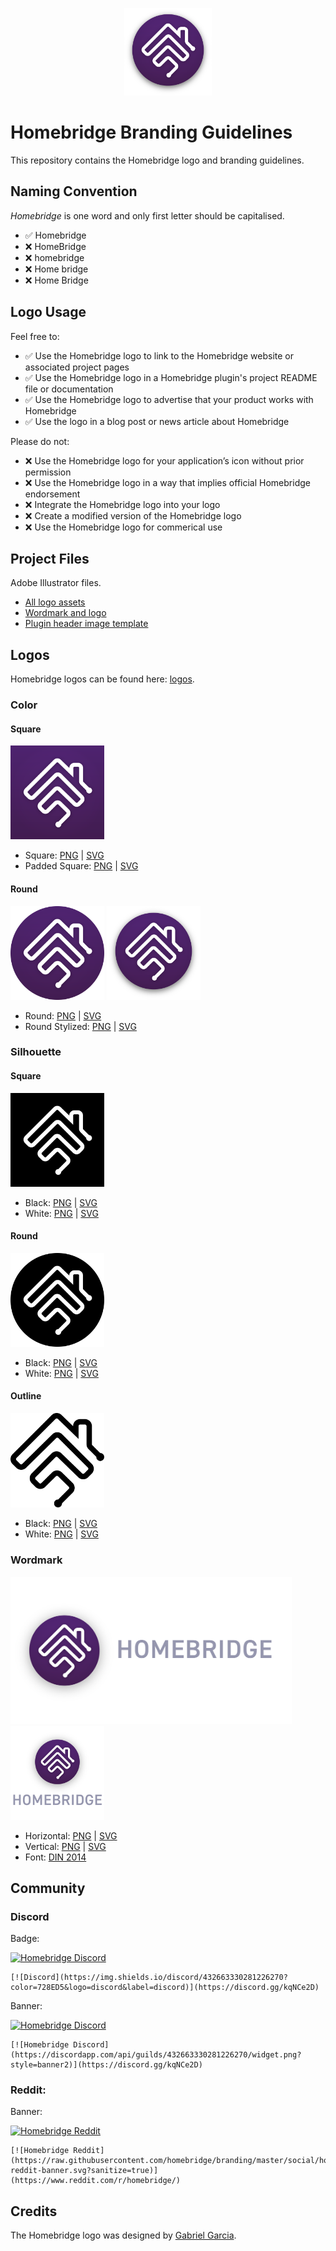 <p align="center">
  <a href="https://github.com/homebridge/homebridge"><img src="https://raw.githubusercontent.com/homebridge/branding/master/logos/homebridge-color-round-stylized.png" height="140"></a>
</p>

# Homebridge Branding Guidelines

This repository contains the Homebridge logo and branding guidelines.

## Naming Convention

*Homebridge* is one word and only first letter should be capitalised.

* :white_check_mark: Homebridge
* :x: HomeBridge
* :x: homebridge
* :x: Home bridge
* :x: Home Bridge

## Logo Usage

Feel free to:

* :white_check_mark: Use the Homebridge logo to link to the Homebridge website or associated project pages
* :white_check_mark: Use the Homebridge logo in a Homebridge plugin's project README file or documentation
* :white_check_mark: Use the Homebridge logo to advertise that your product works with Homebridge
* :white_check_mark: Use the logo in a blog post or news article about Homebridge

Please do not:

* :x: Use the Homebridge logo for your application’s icon without prior permission
* :x: Use the Homebridge logo in a way that implies official Homebridge endorsement
* :x: Integrate the Homebridge logo into your logo
* :x: Create a modified version of the Homebridge logo
* :x: Use the Homebridge logo for commerical use

## Project Files

Adobe Illustrator files.

* [All logo assets](./logos/homebridge-assets-project.ai)
* [Wordmark and logo](./logos/homebridge-wordmark-logo-project.ai)
* [Plugin header image template](./logos/homebridge-plugin-template.ai)

## Logos

Homebridge logos can be found here: [logos](./logos).

### Color

#### Square

<img src="./logos/homebridge-color-square.svg" width="150px">

* Square: [PNG](./logos/homebridge-color-square.png) | [SVG](./logos/homebridge-color-square.svg)
* Padded Square: [PNG](./logos/homebridge-color-square-padded.png) | [SVG](./logos/homebridge-color-square-padded.svg)

#### Round

<img src="./logos/homebridge-color-round.svg" width="150px">
<img src="./logos/homebridge-color-round-stylized.svg" width="150px">

* Round: [PNG](./logos/homebridge-color-round.png) | [SVG](./logos/homebridge-color-round.svg)
* Round Stylized: [PNG](./logos/homebridge-color-round-stylized.png) | [SVG](./logos/homebridge-color-round-stylized.svg)

### Silhouette

#### Square

<img src="./logos/homebridge-silhouette-square-black.svg" width="150px">

* Black: [PNG](./logos/homebridge-silhouette-square-black.png) | [SVG](./logos/homebridge-silhouette-square-black.svg)
* White: [PNG](./logos/homebridge-silhouette-square-white.png) | [SVG](./logos/homebridge-silhouette-square-white.svg)

#### Round

<img src="./logos/homebridge-silhouette-round-black.svg" width="150px">

* Black: [PNG](./logos/homebridge-silhouette-round-black.png) | [SVG](./logos/homebridge-silhouette-round-black.svg)
* White: [PNG](./logos/homebridge-silhouette-round-white.png) | [SVG](./logos/homebridge-silhouette-round-white.svg)


#### Outline

<img src="./logos/homebridge-outline-black.svg" width="150px">

* Black: [PNG](./logos/homebridge-outline-black.png) | [SVG](./logos/homebridge-outline-black.svg)
* White: [PNG](./logos/homebridge-outline-white.png) | [SVG](./logos/homebridge-outline-white.svg)

### Wordmark

<img src="./logos/homebridge-wordmark-logo-horizontal.png" width="450px">
<img src="./logos/homebridge-wordmark-logo-vertical.png" width="150px">

* Horizontal: [PNG](./logos/homebridge-wordmark-logo-horizontal.png) | [SVG](./logos/homebridge-wordmark-logo-horizontal.svg)
* Vertical: [PNG](./logos/homebridge-wordmark-logo-vertical.png) | [SVG](./logos/homebridge-wordmark-logo-vertical.svg)
* Font: [DIN 2014](https://fonts.adobe.com/fonts/din-2014)

## Community

### Discord

Badge:

[![Homebridge Discord](https://img.shields.io/discord/432663330281226270?color=728ED5&logo=discord&label=discord)](https://discord.gg/kqNCe2D)

```
[![Discord](https://img.shields.io/discord/432663330281226270?color=728ED5&logo=discord&label=discord)](https://discord.gg/kqNCe2D)
```

Banner:

[![Homebridge Discord](https://discordapp.com/api/guilds/432663330281226270/widget.png?style=banner2)](https://discord.gg/kqNCe2D)

```
[![Homebridge Discord](https://discordapp.com/api/guilds/432663330281226270/widget.png?style=banner2)](https://discord.gg/kqNCe2D)
```

### Reddit:

Banner:

[![Homebridge Reddit](https://raw.githubusercontent.com/homebridge/branding/master/social/homebridge-reddit-banner.svg?sanitize=true)](https://www.reddit.com/r/homebridge/)

```
[![Homebridge Reddit](https://raw.githubusercontent.com/homebridge/branding/master/social/homebridge-reddit-banner.svg?sanitize=true)](https://www.reddit.com/r/homebridge/)
```

## Credits

The Homebridge logo was designed by [Gabriel Garcia](https://github.com/ggabogarcia).

